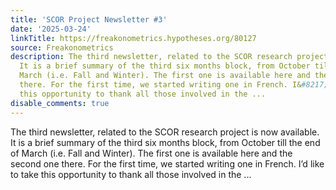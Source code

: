 ```yaml
---
title: 'SCOR Project Newsletter #3'
date: '2025-03-24'
linkTitle: https://freakonometrics.hypotheses.org/80127
source: Freakonometrics
description: The third newsletter, related to the SCOR research project is now available.
  It is a brief summary of the third six months block, from October till the end of
  March (i.e. Fall and Winter). The first one is available here and the second one
  there. For the first time, we started writing one in French. I&#8217;d like to take
  this opportunity to thank all those involved in the ...
disable_comments: true
---
```

The third newsletter, related to the SCOR research project is now available. It is a brief summary of the third six months block, from October till the end of March (i.e. Fall and Winter). The first one is available here and the second one there. For the first time, we started writing one in French. I&#8217;d like to take this opportunity to thank all those involved in the ...